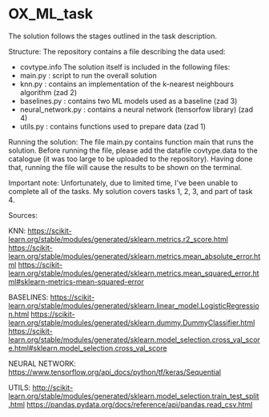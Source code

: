 # OX_ML_task

The solution follows the stages outlined in the task description. 

Structure:
The repository contains a file describing the data used:
  - covtype.info
The solution itself is included in the following files:
  - main.py : script to run the overall solution
  - knn.py : contains an implementation of the k-nearest neighbours algorithm (zad 2)
  - baselines.py : contains two ML models used as a baseline (zad 3)
  - neural_network.py : contains a neural network (tensorfow library) (zad 4)
  - utils.py : contains functions used to prepare data (zad 1)

Running the solution:
The file main.py contains function main that runs the solution. Before running the file, please add the datafile covtype.data to the catalogue (it was too large to be uploaded to the repository). Having done that, running the file will cause the results to be shown on the terminal.

Important note:
Unfortunately, due to limited time, I've been unable to complete all of the tasks. My solution covers tasks 1, 2, 3, and part of task 4.


Sources:

KNN:
https://scikit-learn.org/stable/modules/generated/sklearn.metrics.r2_score.html
https://scikit-learn.org/stable/modules/generated/sklearn.metrics.mean_absolute_error.html
https://scikit-learn.org/stable/modules/generated/sklearn.metrics.mean_squared_error.html#sklearn-metrics-mean-squared-error

BASELINES:
https://scikit-learn.org/stable/modules/generated/sklearn.linear_model.LogisticRegression.html
https://scikit-learn.org/stable/modules/generated/sklearn.dummy.DummyClassifier.html
https://scikit-learn.org/stable/modules/generated/sklearn.model_selection.cross_val_score.html#sklearn.model_selection.cross_val_score

NEURAL NETWORK:
https://www.tensorflow.org/api_docs/python/tf/keras/Sequential

UTILS:
http://scikit-learn.org/stable/modules/generated/sklearn.model_selection.train_test_split.html
https://pandas.pydata.org/docs/reference/api/pandas.read_csv.html
